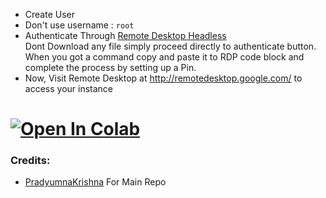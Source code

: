  - Create User
 - Don't use username : `root`
 - Authenticate Through [Remote Desktop Headless](http://remotedesktop.google.com/headless)<br>Dont Download any file simply proceed directly to authenticate button. When you got a command copy and paste it to RDP code block and complete the process by setting up a Pin.
 - Now, Visit Remote Desktop at http://remotedesktop.google.com/ to access your instance

# <a href="https://colab.research.google.com/github/heshan2/oneclick_colab_rdp_server/blob/main/Colab_RDP.ipynb" target="_parent"><img src="https://colab.research.google.com/assets/colab-badge.svg" alt="Open In Colab"/></a>

### Credits:
- [PradyumnaKrishna](https://github.com/PradyumnaKrishna/Colab-Hacks/tree/master/Colab%20RDP) For Main Repo
